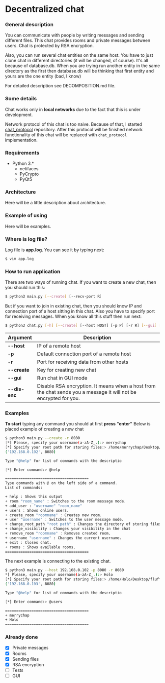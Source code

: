 # Decentralized chat

### General description
You can communicate with people by writing messages and sending different files. This chat provides rooms and private messages between users. Chat is protected by RSA encryption.

Also, you can run several chat entities on the same host. You have to just clone chat in different directories (it will be changed, of course). It's all because of database.db. When you are trying run another entity in the same directory as the first then database.db will be thinking that first entity and yours are the one entity (bad, I know)

For detailed description see DECOMPOSITION.md file.

### Some details
Chat works only in **local networks** due to the fact that this is under development.

Network protocol of this chat is too naive. Because of that, I started [chat_protocol](https://github.com/merrychap/chat-protocol) repository. After this protocol will be finished network functionality of this chat will be replaced with ```chat_protocol``` implementation.

### Requirements
- Python 3.*
    - netifaces
    - PyCrypto
    - PyQt5

### Architecture
Here will be a little description about architecture.

### Example of using
Here will be examples.

### Where is log file?
Log file is __app.log__. You can see it by typing next:
```sh
$ vim app.log
```

### How to run application
There are two ways of running chat. If you want to create a new chat, then you should run this:
```sh
$ python3 main.py [--create] [--recv-port R]
```
But if you want to join in existing chat, then you should know IP and connection port of a host sitting in this chat. Also you have to
specify port for receiving messages. When you know all this stuff then run next:
```sh
$ python3 chat.py [-h] [--create] [--host HOST] [-p P] [-r R] [--gui] [--dis-enc]
```
Argument | Description
-------- | -----------
**--host** | IP of a remote host
**-p** | Default connection port of a remote host
**-r** | Port for receiving data from other hosts
**--create** | Key for creating new chat
**--gui** | Run chat in GUI mode
**--dis-enc** | Disable RSA encryption. It means when a host from the chat sends you a message it will not be encrypted for you.


### Examples
**To start** typing any command you should at first **press "enter"**
Below is placed example of creating a new chat
```sh
$ python3 main.py --create -r 8080
[*] Please, specify your username(a-zA-Z_.):> merrychap
[*] Specify your root path for storing files:> /home/merrychap/Desktop/fluffychat
('192.168.0.102', 8080)

Type "@help" for list of commands with the descriptio

[*] Enter command:> @help

======================================
Type commands with @ on the left side of a command.
List of commands:

+ help : Shows this output
+ room "room_name" : Switches to the room message mode. 
+ add_user : "username" "room_name"
+ users : Shows online users.
+ create_room "roomname" : Creates new room. 
+ user "username" : Switches to the user message mode. 
+ change_root_path "root path" : Changes the directory of storing files
+ change_visibility : Changes your visibility in the chat
+ remove_room "roomname" : Removes created room.
+ username "username" : Changes the current username. 
+ exit : Closes chat.
+ rooms : Shows available rooms.
======================================
```

The next example is connecting to the existing chat.
```sh
$ python3 main.py --host 192.168.0.102 -p 8080 -r 8080
*] Please, specify your username(a-zA-Z_.):> Holo
[*] Specify your root path for storing files:> /home/Holo/Desktop/fluffychat
('192.168.0.103', 8080)

Type "@help" for list of commands with the descriptio

[*] Enter command:> @users

======================================
+ merrychap
+ Holo
======================================
```

### Already done
- [x] Private messages
- [x] Rooms
- [x] Sending files
- [x] RSA encryption
- [ ] Tests
- [ ] GUI
